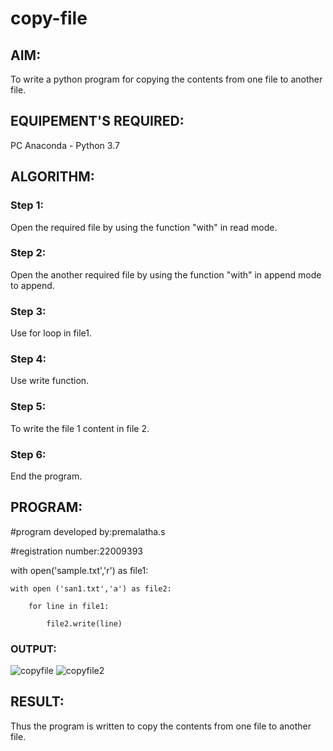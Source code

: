 # copy-file
## AIM:
To write a python program for copying the contents from one file to another file.
## EQUIPEMENT'S REQUIRED: 
PC
Anaconda - Python 3.7
## ALGORITHM: 
### Step 1:
Open the required file by using the function "with" in read mode.
### Step 2: 
Open the another required file by using the function "with" in append mode to append.
### Step 3: 
Use for loop in file1.
### Step 4:  
Use write function.
### Step 5: 
To write the file 1 content in file 2.
### Step 6: 
End the program.


## PROGRAM:
#program developed by:premalatha.s

#registration number:22009393 

with open('sample.txt','r') as file1:

    with open ('san1.txt','a') as file2:
    
        for line in file1:
        
            file2.write(line)


### OUTPUT:
![copyfile](https://user-images.githubusercontent.com/120620842/214024001-d3f83615-bc66-42f6-80ff-2762b272cbc9.jpg)
![copyfile2](https://user-images.githubusercontent.com/120620842/214024046-14e2f547-d7ce-4406-9991-12228d7ebdec.jpg)



## RESULT:
Thus the program is written to copy the contents from one file to another file.
